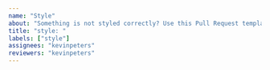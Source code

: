 ```yaml
---
name: "Style"
about: "Something is not styled correctly? Use this Pull Request template if you have improved styling."
title: "style: "
labels: ["style"]
assignees: "kevinpeters"
reviewers: "kevinpeters"
---
```

